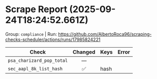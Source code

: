 # Scrape Report (2025-09-24T18:24:52.661Z)

Group: `compliance`  |  Run: https://github.com/AlbertoRoca96/scraping-checks-scheduler/actions/runs/17985824221

| Check | Changed | Keys | Error |
|---|:---:|:--|:--|
| `psa_charizard_pop_total` | — |  |  |
| `sec_aapl_8k_list_hash` | ✅ | hash |  |
